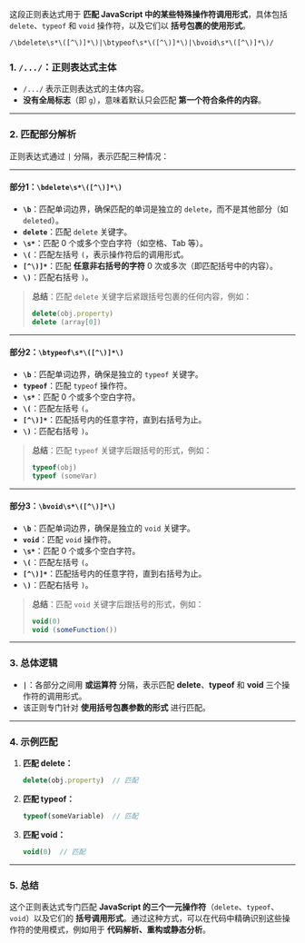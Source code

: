 这段正则表达式用于 **匹配 JavaScript 中的某些特殊操作符调用形式**，具体包括 `delete`、`typeof` 和 `void` 操作符，以及它们以 **括号包裹的使用形式**。

```regex
/\bdelete\s*\([^\)]*\)|\btypeof\s*\([^\)]*\)|\bvoid\s*\([^\)]*\)/
```

### 1. `/.../`：正则表达式主体
- `/.../` 表示正则表达式的主体内容。
- **没有全局标志**（即 `g`），意味着默认只会匹配 **第一个符合条件的内容**。

---

### 2. 匹配部分解析
正则表达式通过 `|` 分隔，表示匹配三种情况：

---

#### **部分1**：`\bdelete\s*\([^\)]*\)`
- **`\b`**：匹配单词边界，确保匹配的单词是独立的 `delete`，而不是其他部分（如 `deleted`）。
- **`delete`**：匹配 `delete` 关键字。
- **`\s*`**：匹配 0 个或多个空白字符（如空格、Tab 等）。
- **`\(`**：匹配左括号 `(`，表示操作符后的调用形式。
- **`[^\)]*`**：匹配 **任意非右括号的字符** 0 次或多次（即匹配括号中的内容）。
- **`\)`**：匹配右括号 `)`。

> **总结**：匹配 `delete` 关键字后紧跟括号包裹的任何内容，例如：
> ```js
> delete(obj.property)
> delete (array[0])
> ```

---

#### **部分2**：`\btypeof\s*\([^\)]*\)`
- **`\b`**：匹配单词边界，确保是独立的 `typeof` 关键字。
- **`typeof`**：匹配 `typeof` 操作符。
- **`\s*`**：匹配 0 个或多个空白字符。
- **`\(`**：匹配左括号 `(`。
- **`[^\)]*`**：匹配括号内的任意字符，直到右括号为止。
- **`\)`**：匹配右括号 `)`。

> **总结**：匹配 `typeof` 关键字后跟括号的形式，例如：
> ```js
> typeof(obj)
> typeof (someVar)
> ```

---

#### **部分3**：`\bvoid\s*\([^\)]*\)`
- **`\b`**：匹配单词边界，确保是独立的 `void` 关键字。
- **`void`**：匹配 `void` 操作符。
- **`\s*`**：匹配 0 个或多个空白字符。
- **`\(`**：匹配左括号 `(`。
- **`[^\)]*`**：匹配括号内的任意字符，直到右括号为止。
- **`\)`**：匹配右括号 `)`。

> **总结**：匹配 `void` 关键字后跟括号的形式，例如：
> ```js
> void(0)
> void (someFunction())
> ```

---

### 3. 总体逻辑
- **`|`**：各部分之间用 **或运算符** 分隔，表示匹配 **delete**、**typeof** 和 **void** 三个操作符的调用形式。
- 该正则专门针对 **使用括号包裹参数的形式** 进行匹配。

---

### 4. 示例匹配
1. **匹配 delete：**
   ```js
   delete(obj.property)  // 匹配
   ```

2. **匹配 typeof：**
   ```js
   typeof(someVariable)  // 匹配
   ```

3. **匹配 void：**
   ```js
   void(0)  // 匹配
   ```

---

### 5. 总结
这个正则表达式专门匹配 **JavaScript 的三个一元操作符**（`delete`、`typeof`、`void`）以及它们的 **括号调用形式**。通过这种方式，可以在代码中精确识别这些操作符的使用模式，例如用于 **代码解析、重构或静态分析**。